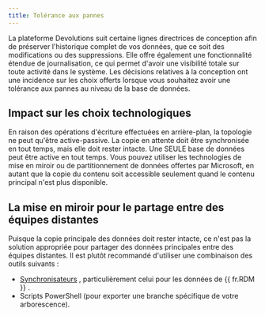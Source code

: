 ```yaml
---
title: Tolérance aux pannes
---
```

La plateforme Devolutions suit certaine lignes directrices de conception afin de préserver l'historique complet de vos données, que ce soit des modifications ou des suppressions. Elle offre également une fonctionnalité étendue de journalisation, ce qui permet d'avoir une visibilité totale sur toute activité dans le système. Les décisions relatives à la conception ont une incidence sur les choix offerts lorsque vous souhaitez avoir une tolérance aux pannes au niveau de la base de données.  

## Impact sur les choix technologiques 

En raison des opérations d'écriture effectuées en arrière-plan, la topologie ne peut qu'être active-passive. La copie en attente doit être synchronisée en tout temps, mais elle doit rester intacte. Une SEULE base de données peut être active en tout temps. Vous pouvez utiliser les technologies de mise en miroir ou de partitionnement de données offertes par Microsoft, en autant que la copie du contenu soit accessible seulement quand le contenu principal n'est plus disponible.  

## La mise en miroir pour le partage entre des équipes distantes 

Puisque la copie principale des données doit rester intacte, ce n'est pas la solution appropriée pour partager des données principales entre des équipes distantes. Il est plutôt recommandé d'utiliser une combinaison des outils suivants :  

* [Synchronisateurs](https://helprdm.devolutions.net/entrytype_synchronizer.htm) , particulièrement celui pour les données de {{ fr.RDM }} . 
* Scripts PowerShell (pour exporter une branche spécifique de votre arborescence). 

